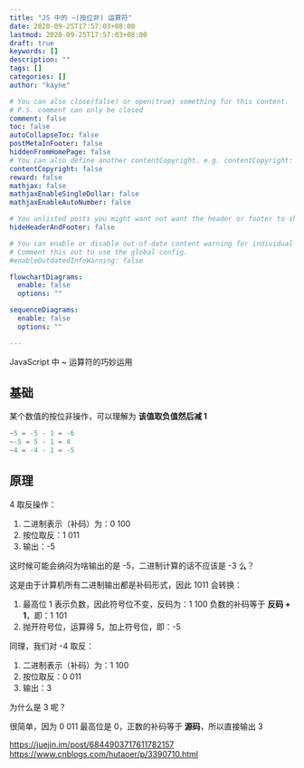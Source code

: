 ```yaml
---
title: "JS 中的 ~(按位非) 运算符"
date: 2020-09-25T17:57:03+08:00
lastmod: 2020-09-25T17:57:03+08:00
draft: true
keywords: []
description: ""
tags: []
categories: []
author: "kayne"

# You can also close(false) or open(true) something for this content.
# P.S. comment can only be closed
comment: false
toc: false
autoCollapseToc: false
postMetaInFooter: false
hiddenFromHomePage: false
# You can also define another contentCopyright. e.g. contentCopyright: "This is another copyright."
contentCopyright: false
reward: false
mathjax: false
mathjaxEnableSingleDollar: false
mathjaxEnableAutoNumber: false

# You unlisted posts you might want not want the header or footer to show
hideHeaderAndFooter: false

# You can enable or disable out-of-date content warning for individual post.
# Comment this out to use the global config.
#enableOutdatedInfoWarning: false

flowchartDiagrams:
  enable: false
  options: ""

sequenceDiagrams: 
  enable: false
  options: ""

---
```


JavaScript 中 ~ 运算符的巧妙运用

<!--more-->

## 基础

某个数值的按位非操作，可以理解为 <b>该值取负值然后减 1</b>

```js
~5 = -5 - 1 = -6
~-5 = 5 - 1 = 4
~4 = -4 - 1 = -5
```

## 原理

4 取反操作：

1. 二进制表示（补码）为：0 100
2. 按位取反：1 011
3. 输出：-5

这时候可能会纳闷为啥输出的是 -5，二进制计算的话不应该是 -3 么？

这是由于计算机所有二进制输出都是补码形式，因此 1011 会转换：

1. 最高位 1 表示负数，因此符号位不变，反码为：1 100 负数的补码等于 **反码 + 1**，即：1 101
2. 抛开符号位，运算得 5，加上符号位，即：-5

同理，我们对 -4 取反：

1. 二进制表示（补码）为：1 100
2. 按位取反：0 011
3. 输出：3

为什么是 3 呢？

很简单，因为 0 011 最高位是 0，正数的补码等于 **源码**，所以直接输出 3

https://juejin.im/post/6844903717611782157
https://www.cnblogs.com/hutaoer/p/3390710.html